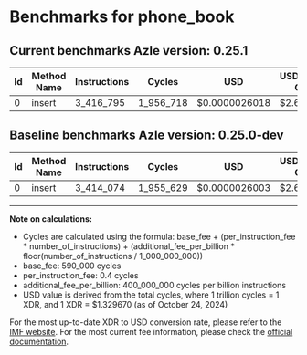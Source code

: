 # Benchmarks for phone_book

## Current benchmarks Azle version: 0.25.1

| Id  | Method Name | Instructions | Cycles    | USD           | USD/Million Calls | Change                          |
| --- | ----------- | ------------ | --------- | ------------- | ----------------- | ------------------------------- |
| 0   | insert      | 3_416_795    | 1_956_718 | $0.0000026018 | $2.60             | <font color="red">+2_721</font> |

## Baseline benchmarks Azle version: 0.25.0-dev

| Id  | Method Name | Instructions | Cycles    | USD           | USD/Million Calls |
| --- | ----------- | ------------ | --------- | ------------- | ----------------- |
| 0   | insert      | 3_414_074    | 1_955_629 | $0.0000026003 | $2.60             |

---

**Note on calculations:**

- Cycles are calculated using the formula: base_fee + (per_instruction_fee \* number_of_instructions) + (additional_fee_per_billion \* floor(number_of_instructions / 1_000_000_000))
- base_fee: 590_000 cycles
- per_instruction_fee: 0.4 cycles
- additional_fee_per_billion: 400_000_000 cycles per billion instructions
- USD value is derived from the total cycles, where 1 trillion cycles = 1 XDR, and 1 XDR = $1.329670 (as of October 24, 2024)

For the most up-to-date XDR to USD conversion rate, please refer to the [IMF website](https://www.imf.org/external/np/fin/data/rms_sdrv.aspx).
For the most current fee information, please check the [official documentation](https://internetcomputer.org/docs/current/developer-docs/gas-cost#execution).
